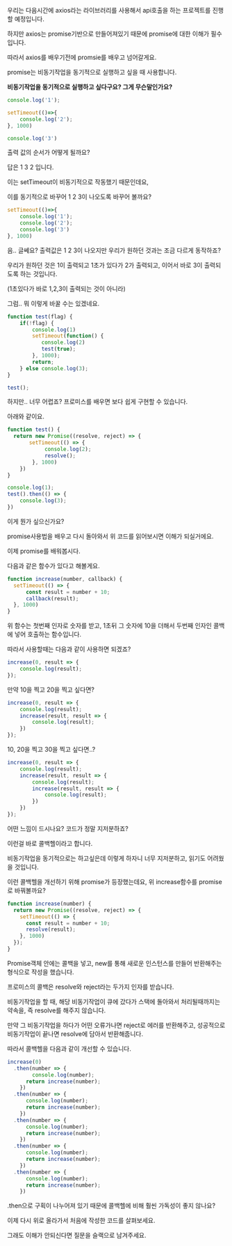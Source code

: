 우리는 다음시간에 axios라는 라이브러리를 사용해서 api호출을 하는 프로젝트를 진행할 예정입니다.

하지만 axios는 promise기반으로 만들어져있기 때문에 promise에 대한 이해가 필수입니다.

따라서 axios를 배우기전에 promsie를 배우고 넘어갈게요.

promise는 비동기작업을 동기적으로 실행하고 싶을 때 사용합니다.

**비동기작업을 동기적으로 실행하고 싶다구요? 그게 무슨말인가요?**

```js
console.log('1');

setTimeout(()=>{
    console.log('2');
}, 1000)

console.log('3')
```

출력 값의 순서가 어떻게 될까요?

답은 1 3 2 입니다.

이는 setTimeout이 비동기적으로 작동했기 때문인데요,

이를 동기적으로 바꾸어 1 2 3이 나오도록 바꾸어 볼까요?

```js
setTimeout(()=>{
    console.log('1');
    console.log('2');
    console.log('3')
}, 1000)
```

음.. 글쎄요? 출력값은 1 2 3이 나오지만 우리가 원하던 것과는 조금 다르게 동작하죠?

우리가 원하던 것은 1이 출력되고 1초가 있다가 2가 출력되고, 이어서 바로 3이 출력되도록 하는 것입니다.

\(1초있다가 바로 1,2,3이 출력되는 것이 아니라\)

그럼.. 뭐 이렇게 바꿀 수는 있겠네요.

```js
function test(flag) {
    if(!flag) {
        console.log(1)
        setTimeout(function() {
           console.log(2)
           test(true);
        }, 1000);
        return;
    } else console.log(3);
}

test();
```

하지만.. 너무 어렵죠? 프로미스를 배우면 보다 쉽게 구현할 수 있습니다.

아래와 같이요.

```js
function test() {
  return new Promise((resolve, reject) => {
       setTimeout(() => {
            console.log(2);
            resolve();
        }, 1000)
    })
}

console.log(1);
test().then(() => {
    console.log(3);
})
```

이게 뭔가 싶으신가요?

promise사용법을 배우고 다시 돌아와서 위 코드를 읽어보시면 이해가 되실거에요.

이제 promise를 배워봅시다.

다음과 같은 함수가 있다고 해볼게요.

```js
function increase(number, callback) {
  setTimeout(() => {
      const result = number + 10;
      callback(result);
  }, 1000)
}
```

위 함수는 첫번째 인자로 숫자를 받고, 1초뒤 그 숫자에 10을 더해서 두번째 인자인 콜백에 넣어 호출하는 함수입니다.

따라서 사용할때는 다음과 같이 사용하면 되겠죠?

```js
increase(0, result => {
    console.log(result);
});
```

만약 10을 찍고 20을 찍고 싶다면?

```js
increase(0, result => {
    console.log(result);
    increase(result, result => {
        console.log(result);
    })
});
```

10, 20을 찍고 30을 찍고 싶다면..?

```js
increase(0, result => {
    console.log(result);
    increase(result, result => {
        console.log(result);
        increase(result, result => {
            console.log(result);
        })
    })
});
```

어떤 느낌이 드시나요? 코드가 정말 지저분하죠?

이런걸 바로 콜백헬이라고 합니다.

비동기작업을 동기적으로는 하고싶은데 이렇게 하자니 너무 지저분하고, 읽기도 어려웠을 것입니다.

이런 콜백헬을 개선하기 위해 promise가 등장했는데요, 위 increase함수를 promise로 바꿔볼까요?

```js
function increase(number) {
  return new Promise((resolve, reject) => {
    setTimeout(() => {
      const result = number + 10;
      resolve(result);
    }, 1000)
  });
}
```

Promise객체 안에는 콜백을 넣고, new를 통해 새로운 인스턴스를 만들어 반환해주는 형식으로 작성을 했습니다.

프로미스의 콜백은 resolve와 reject라는 두가지 인자를 받습니다.

비동기작업을 할 때, 해당 비동기작업이 큐에 갔다가 스택에 돌아와서 처리될때까지는 약속을, 즉 resolve를 해주지 않습니다.

만약 그 비동기작업을 하다가 어떤 오류가나면 reject로 에러를 반환해주고, 성공적으로 비동기작업이 끝나면 resolve에 담아서 반환해줍니다.

따라서 콜백헬을 다음과 같이 개선할 수 있습니다.

```js
increase(0)
  .then(number => {
        console.log(number);
      return increase(number);
    })
  .then(number => {
      console.log(number);
      return increase(number);
    })
  .then(number => {
      console.log(number);
      return increase(number);
    })
  .then(number => { 
      console.log(number);
      return increase(number);
    })
  .then(number => { 
      console.log(number);
      return increase(number);
    })
```

.then으로 구획이 나누어져 있기 때문에 콜백헬에 비해 훨씬 가독성이 좋지 않나요?

이제 다시 위로 올라가서 처음에 작성한 코드를 살펴보세요.

그래도 이해가 안되신다면 질문을 슬랙으로 남겨주세요.

